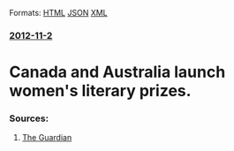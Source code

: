 
Formats: [HTML](/news/2012/11/2/canada-and-australia-launch-women-s-literary-prizes.html)  [JSON](/news/2012/11/2/canada-and-australia-launch-women-s-literary-prizes.json)  [XML](/news/2012/11/2/canada-and-australia-launch-women-s-literary-prizes.xml)  

### [2012-11-2](/news/2012/11/2/index.md)

##### 
# Canada and Australia launch women's literary prizes. 




### Sources:

1. [The Guardian](http://www.guardian.co.uk/books/booksblog/2012/nov/02/canada-australia-women-literary-prizes)
